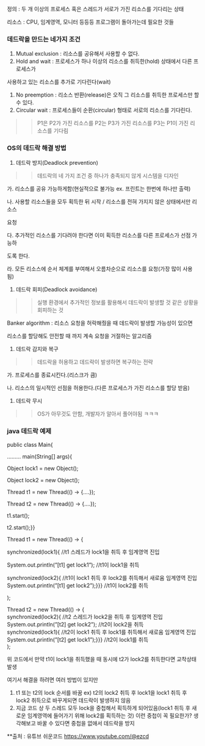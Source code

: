   

정의 : 두 개 이상의 프로세스 혹은 스레드가 서로가 가진 리소스를 기다리는 상태

리소스 : CPU, 임계영역, 모니터 등등등 프로그램이 돌아가는데 필요한 것들

  

### 데드락을 만드는 네가지 조건

1. Mutual exclusion : 리소스를 공유해서 사용할 수 없다.
2. Hold and wait : 프로세스가 하나 이상의 리소스를 취득한(hold) 상태에서 다른 프로세스가

사용하고 있는 리소스를 추가로 기다린다(wait)

1. No preemption : 리소스 반환(release)은 오직 그 리소스를 취득한 프로세스만 할 수 있다.
2. Circular wait : 프로세스들이 순환(circular) 형태로 서로의 리소스를 기다린다.

>> P1은 P2가 가진 리소스를 P2는 P3가 가진 리소스를 P3는 P1이 가진 리소스를 기다림

  

### OS의 데드락 해결 방법

1. 데드락 방지(Deadlock prevention)

>> 데드락의 네 가지 조건 중 하나가 충족되지 않게 시스템을 디자인

가. 리소스를 공유 가능하게함(현실적으로 불가능 ex. 프린트는 한번에 하나만 출력)

나. 사용할 리소스들을 모두 획득한 뒤 시작 / 리소스를 전혀 가지지 않은 상태에서만 리소스

요청

다. 추가적인 리소스를 기다려야 한다면 이미 획득한 리소스를 다른 프로세스가 선점 가능하

도록 한다.

라. 모든 리소스에 순서 체계를 부여해서 오름차순으로 리소스를 요청(가장 많이 사용됨)

  

1. 데드락 회피(Deadlock avoidance)

>> 실행 환경에서 추가적인 정보를 활용해서 데드락이 발생할 것 같은 상황을 회피하는 것

Banker algorithm : 리소스 요청을 허락해줬을 때 데드락이 발생할 가능성이 있으면

리소스를 할당해도 안전할 때 까지 계속 요청을 거절하는 알고리즘

  

1. 데드락 감지와 복구

>> 데드락을 허용하고 데드락이 발생하면 복구하는 전략

가. 프로세스를 종료시킨다.(리스크가 큼)

나. 리소스의 일시적인 선점을 허용한다.(다른 프로세스가 가진 리소스를 할당 받음)

  

1. 데드락 무시

>> OS가 아무것도 안함, 개발자가 알아서 풀어야됨 ㅋㅋㅋ

  

### java 데드락 예제

  

public class Main{

……… main(String[] args){

Object lock1 = new Object();

Object lock2 = new Object();

  

Thread t1 = new Thread(() → {….});

Thread t2 = new Thread(() → {….});

  

t1.start();

t2.start();}}

  

Thread t1 = new Thread(() → {

synchronized(lock1){ //t1 스레드가 lock1을 취득 후 임계영역 진입

System.out.println(”[t1] get lock1”); //t1이 lock1을 취득

synchronized(lock2){ //t1이 lock1 취득 후 lock2를 취득해서 새로움 임계영역 진입  
System.out.println(”[t1] get lock2”);}}} //t1이 lock2를 취득  

);

  

Thread t2 = new Thread(() → {  
synchronized(lock2){ //t2 스레드가 lock2을 취득 후 임계영역 진입  
System.out.println(”[t2] get lock2”); //t2이 lock2을 취득  
synchronized(lock1){ //t2이 lock1 취득 후 lock1를 취득해서 새로움 임계영역 진입  
System.out.println(”[t2] get lock1”);}}} //t2이 lock1를 취득  
);  

  

위 코드에서 만약 t1이 lock1을 취득했을 때 동시에 t2가 lock2를 취득한다면 교착상태 발생

  

여기서 해결을 하려면 여러 방법이 있지만

1. t1 또는 t2의 lock 순서를 바꿈 ex) t2의 lock2 취득 후 lock1을 lock1 취득 후 lock2 취득으로 바꾸게되면 데드락이 발생하지 않음
2. 지금 코드 상 두 스레드 모두 lock을 중첩해서 획득하게 되어있음(lock1 취득 후 새로운 임계영역에 들어가기 위해 lock2를 획득하는 것) 이런 중첩이 꼭 필요한가? 생각해보고 바꿀 수 있다면 중첩을 없애서 데드락을 방지


**출처 : 유튜브 쉬운코드 https://www.youtube.com/@ezcd